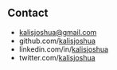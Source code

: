 ## Contact

  - kalisjoshua@gmail.com
  - github.com/[kalisjoshua](https://github.com/kalisjoshua)
  - linkedin.com/in/[kalisjoshua](https://linkedin.com/in/kalisjoshua)
  - twitter.com/[kalisjoshua](https://twitter.com/kalisjoshua)
